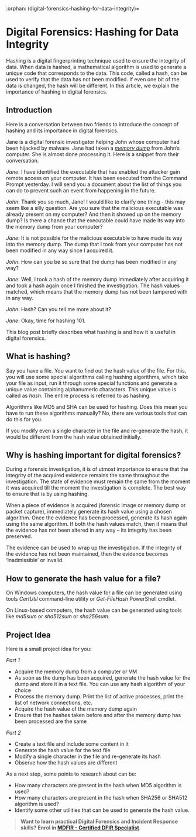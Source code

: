 :orphan:
(digital-forensics-hashing-for-data-integrity)=
# Digital Forensics: Hashing for Data Integrity
 

Hashing is a digital fingerprinting technique used to ensure the integrity of data. When data is hashed, a mathematical algorithm is used to generate a unique code that corresponds to the data. This code, called a hash, can be used to verify that the data has not been modified. If even one bit of the data is changed, the hash will be different. In this article, we explain the importance of hashing in digital forensics.

## Introduction

Here is a conversation between two friends to introduce the concept of hashing and its importance in digital forensics. 

Jane is a digital forensic investigator helping John whose computer had been hijacked by malware. Jane had taken a *[memory dump](uncover-crucial-information-within-memory-dumps)* from John’s computer. She is almost done processing it. Here is a snippet from their conversation.

*Jane*: I have identified the executable that has enabled the attacker gain remote access on your computer. It has been executed from the Command Prompt yesterday. I will send you a document about the list of things you can do to prevent such an event from happening in the future.

*John*: Thank you so much, Jane! I would like to clarify one thing - this may seem like a silly question. Are you sure that the malicious executable was already present on my computer? And then it showed up on the memory dump? Is there a chance that the executable could have made its way into the memory dump from your computer?

*Jane*: It is not possible for the malicious executable to have made its way into the memory dump. The dump that I took from your computer has not been modified in any way since I acquired it.

*John*: How can you be so sure that the dump has been modified in any way?

*Jane*: Well, I took a hash of the memory dump immediately after acquiring it and took a hash again once I finished the investigation. The hash values matched, which means that the memory dump has not been tampered with in any way.

*John*: Hash? Can you tell me more about it?

*Jane*: Okay, time for hashing 101.

This blog post briefly describes what hashing is and how it is useful in digital forensics.

## What is hashing?

Say you have a file. You want to find out the hash value of the file. For this, you will use some special algorithms calling hashing algorithms, which take your file as input, run it through some special functions and generate a unique value containing alphanumeric characters. This unique value is called as *hash*. The entire process is referred to as hashing. 

Algorithms like MD5 and SHA can be used for hashing. Does this mean you have to run these algorithms manually? No, there are various tools that can do this for you.

If you modify even a single character in the file and re-generate the hash, it would be different from the hash value obtained initially.

## Why is hashing important for digital forensics?

During a forensic investigation, it is of utmost importance to ensure that the integrity of the acquired evidence remains the same throughout the investigation. The state of evidence must remain the same from the moment it was acquired till the moment the investigation is complete. The best way to ensure that is by using hashing.

When a piece of evidence is acquired (forensic image or memory dump or packet capture), immediately generate its hash value using a chosen algorithm. Once the evidence has been processed, generate its hash again using the same algorithm. If both the hash values match, then it means that the evidence has not been altered in any way – its integrity has been preserved. 

The evidence can be used to wrap up the investigation. If the integrity of the evidence has not been maintained, then the evidence becomes ‘inadmissible’ or invalid.

## How to generate the hash value for a file?

On Windows computers, the hash value for a file can be generated using tools *CertUtil* command-line utility or *Get-FileHash* PowerShell cmdlet. 

On Linux-based computers, the hash value can be generated using tools like *md5sum* or *sha512sum* or *sha256sum*.

## Project Idea

Here is a small project idea for you:

*Part 1*

- Acquire the memory dump from a computer or VM
- As soon as the dump has been acquired, generate the hash value for the dump and store it in a text file. You can use any hash algorithm of your choice
- Process the memory dump. Print the list of active processes, print the list of network connections, etc.
- Acquire the hash value of the memory dump again
- Ensure that the hashes taken before and after the memory dump has been processed are the same

*Part 2*

- Create a text file and include some content in it
- Generate the hash value for the text file
- Modify a single character in the file and re-generate its hash
- Observe how the hash values are different

As a next step, some points to research about can be:

- How many characters are present in the hash when MD5 algorithm is used?
- How many characters are present in the hash when SHA256 or SHA512 algorithm is used?
- Identify some other utilities that can be used to generate the hash value.

> **Want to learn practical Digital Forensics and Incident Response skills? Enrol in [MDFIR - Certified DFIR Specialist](https://www.mosse-institute.com/certifications/mdfir-certified-dfir-specialist.html).**